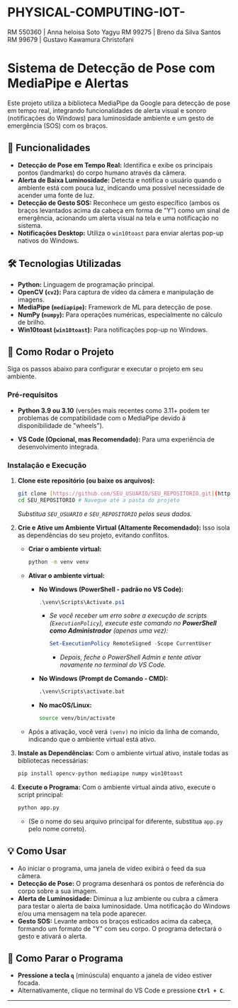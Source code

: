 # PHYSICAL-COMPUTING-IOT-

RM 550360  | Anna heloisa Soto Yagyu
RM 99275    | Breno da Silva Santos
RM 99679    | Gustavo Kawamura Christofani

# Sistema de Detecção de Pose com MediaPipe e Alertas

Este projeto utiliza a biblioteca MediaPipe da Google para detecção de pose em tempo real, integrando funcionalidades de alerta visual e sonoro (notificações do Windows) para luminosidade ambiente e um gesto de emergência (SOS) com os braços.

## 🌟 Funcionalidades

* **Detecção de Pose em Tempo Real:** Identifica e exibe os principais pontos (landmarks) do corpo humano através da câmera.
* **Alerta de Baixa Luminosidade:** Detecta e notifica o usuário quando o ambiente está com pouca luz, indicando uma possível necessidade de acender uma fonte de luz.
* **Detecção de Gesto SOS:** Reconhece um gesto específico (ambos os braços levantados acima da cabeça em forma de "Y") como um sinal de emergência, acionando um alerta visual na tela e uma notificação no sistema.
* **Notificações Desktop:** Utiliza o `win10toast` para enviar alertas pop-up nativos do Windows.

## 🛠️ Tecnologias Utilizadas

* **Python:** Linguagem de programação principal.
* **OpenCV (`cv2`):** Para captura de vídeo da câmera e manipulação de imagens.
* **MediaPipe (`mediapipe`):** Framework de ML para detecção de pose.
* **NumPy (`numpy`):** Para operações numéricas, especialmente no cálculo de brilho.
* **Win10toast (`win10toast`):** Para notificações pop-up no Windows.

## 🚀 Como Rodar o Projeto

Siga os passos abaixo para configurar e executar o projeto em seu ambiente.

### Pré-requisitos

* **Python 3.9 ou 3.10** (versões mais recentes como 3.11+ podem ter problemas de compatibilidade com o MediaPipe devido à disponibilidade de "wheels").

* **VS Code (Opcional, mas Recomendado):** Para uma experiência de desenvolvimento integrada.


### Instalação e Execução

1.  **Clone este repositório (ou baixe os arquivos):**
    ```bash
    git clone [https://github.com/SEU_USUARIO/SEU_REPOSITORIO.git](https://github.com/SEU_USUARIO/SEU_REPOSITORIO.git)
    cd SEU_REPOSITORIO # Navegue até a pasta do projeto
    ```
    *Substitua `SEU_USUARIO` e `SEU_REPOSITORIO` pelos seus dados.*

2.  **Crie e Ative um Ambiente Virtual (Altamente Recomendado):**
    Isso isola as dependências do seu projeto, evitando conflitos.

    * **Criar o ambiente virtual:**
        ```bash
        python -m venv venv
        ```

    * **Ativar o ambiente virtual:**
        * **No Windows (PowerShell - padrão no VS Code):**
            ```powershell
            .\venv\Scripts\Activate.ps1
            ```
            * *Se você receber um erro sobre a execução de scripts (`ExecutionPolicy`), execute este comando no **PowerShell como Administrador** (apenas uma vez):*
                ```powershell
                Set-ExecutionPolicy RemoteSigned -Scope CurrentUser
                ```
                * *Depois, feche o PowerShell Admin e tente ativar novamente no terminal do VS Code.*

        * **No Windows (Prompt de Comando - CMD):**
            ```cmd
            .\venv\Scripts\activate.bat
            ```
        * **No macOS/Linux:**
            ```bash
            source venv/bin/activate
            ```

    * Após a ativação, você verá `(venv)` no início da linha de comando, indicando que o ambiente virtual está ativo.

3.  **Instale as Dependências:**
    Com o ambiente virtual ativo, instale todas as bibliotecas necessárias:
    ```bash
    pip install opencv-python mediapipe numpy win10toast
    ```

4.  **Execute o Programa:**
    Com o ambiente virtual ainda ativo, execute o script principal:
    ```bash
    python app.py
    ```
    * (Se o nome do seu arquivo principal for diferente, substitua `app.py` pelo nome correto).

## 💡 Como Usar

* Ao iniciar o programa, uma janela de vídeo exibirá o feed da sua câmera.
* **Detecção de Pose:** O programa desenhará os pontos de referência do corpo sobre a sua imagem.
* **Alerta de Luminosidade:** Diminua a luz ambiente ou cubra a câmera para testar o alerta de baixa luminosidade. Uma notificação do Windows e/ou uma mensagem na tela pode aparecer.
* **Gesto SOS:** Levante ambos os braços esticados acima da cabeça, formando um formato de "Y" com seu corpo. O programa detectará o gesto e ativará o alerta.

## 🛑 Como Parar o Programa

* **Pressione a tecla `q`** (minúscula) enquanto a janela de vídeo estiver focada.
* Alternativamente, clique no terminal do VS Code e pressione **`Ctrl + C`**.

---
